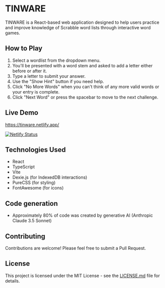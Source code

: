 # TINWARE

TINWARE is a React-based web application designed to help users practice and improve knowledge of Scrabble word lists through interactive word games.

## How to Play

1. Select a wordlist from the dropdown menu.
2. You'll be presented with a word stem and asked to add a letter either before or after it.
3. Type a letter to submit your answer.
4. Use the "Show Hint" button if you need help.
5. Click "No More Words" when you can't think of any more valid words or your entry is complete.
6. Click "Next Word" or press the spacebar to move to the next challenge.

## Live Demo

https://tinware.netlify.app/

[![Netlify Status](https://api.netlify.com/api/v1/badges/45b4f791-9b68-4e61-bc91-17e4339d8fe9/deploy-status)](https://app.netlify.com/sites/tinware/deploys)

## Technologies Used

- React
- TypeScript
- Vite
- Dexie.js (for IndexedDB interactions)
- PureCSS (for styling)
- FontAwesome (for icons)

## Code generation

- Approximately 80% of code was created by generative AI (Anthropic Claude 3.5 Sonnet)

## Contributing

Contributions are welcome! Please feel free to submit a Pull Request.

## License

This project is licensed under the MIT License - see the [LICENSE.md](LICENSE.md) file for details.
